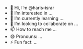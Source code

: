 - 👋 Hi, I’m @haris-israr
- 👀 I’m interested in ...
- 🌱 I’m currently learning ...
- 💞️ I’m looking to collaborate on ...
- 📫 How to reach me ...
- 😄 Pronouns: ...
- ⚡ Fun fact: ...

<!---
haris-israr/haris-israr is a ✨ special ✨ repository because its `README.md` (this file) appears on your GitHub profile.
You can click the Preview link to take a look at your changes.
--->
